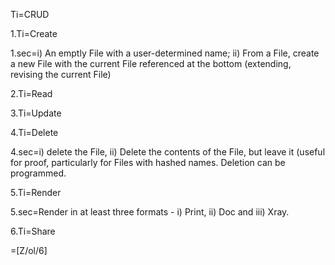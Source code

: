 Ti=CRUD

1.Ti=Create

1.sec=i) An emptly File with a user-determined name; ii) From a File, create a new File with the current File referenced at the bottom (extending, revising the current File)

2.Ti=Read

3.Ti=Update

4.Ti=Delete

4.sec=i) delete the File, ii) Delete the contents of the File, but leave it (useful for proof, particularly for Files with hashed names.  Deletion can be programmed.

5.Ti=Render

5.sec=Render in at least three formats - i) Print, ii) Doc and iii) Xray. 

6.Ti=Share

=[Z/ol/6]
